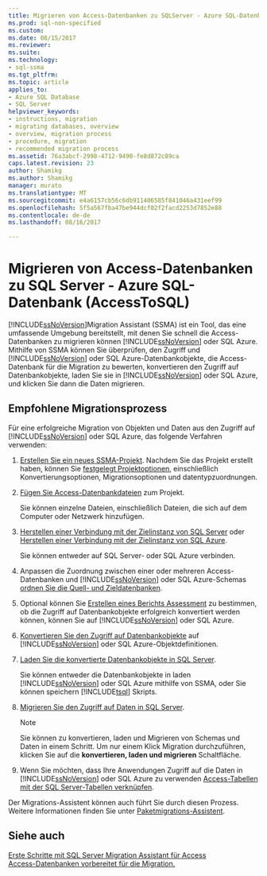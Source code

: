 ```yaml
---
title: Migrieren von Access-Datenbanken zu SQLServer - Azure SQL-Datenbank | Microsoft Docs
ms.prod: sql-non-specified
ms.custom: 
ms.date: 08/15/2017
ms.reviewer: 
ms.suite: 
ms.technology:
- sql-ssma
ms.tgt_pltfrm: 
ms.topic: article
applies_to:
- Azure SQL Database
- SQL Server
helpviewer_keywords:
- instructions, migration
- migrating databases, overview
- overview, migration process
- procedure, migration
- recommended migration process
ms.assetid: 76a3abcf-2998-4712-9490-fe8d872c89ca
caps.latest.revision: 23
author: Shamikg
ms.author: Shamikg
manager: murato
ms.translationtype: MT
ms.sourcegitcommit: e4a6157cb56c6db911406585f841046a431eef99
ms.openlocfilehash: 5f5a567fba47be944dcf02f2facd2253d7852e88
ms.contentlocale: de-de
ms.lasthandoff: 08/16/2017

---
```

# <a name="migrating-access-databases-to-sql-server---azure-sql-db-accesstosql"></a>Migrieren von Access-Datenbanken zu SQL Server - Azure SQL-Datenbank (AccessToSQL)
[!INCLUDE[ssNoVersion](../../includes/ssnoversion_md.md)]Migration Assistant (SSMA) ist ein Tool, das eine umfassende Umgebung bereitstellt, mit denen Sie schnell die Access-Datenbanken zu migrieren können [!INCLUDE[ssNoVersion](../../includes/ssnoversion_md.md)] oder SQL Azure. Mithilfe von SSMA können Sie überprüfen, den Zugriff und [!INCLUDE[ssNoVersion](../../includes/ssnoversion_md.md)] oder SQL Azure-Datenbankobjekte, die Access-Datenbank für die Migration zu bewerten, konvertieren den Zugriff auf Datenbankobjekte, laden Sie sie in [!INCLUDE[ssNoVersion](../../includes/ssnoversion_md.md)] oder SQL Azure, und klicken Sie dann die Daten migrieren.  
  
## <a name="recommended-migration-process"></a>Empfohlene Migrationsprozess  
Für eine erfolgreiche Migration von Objekten und Daten aus den Zugriff auf [!INCLUDE[ssNoVersion](../../includes/ssnoversion_md.md)] oder SQL Azure, das folgende Verfahren verwenden:  
  
1.  [Erstellen Sie ein neues SSMA-Projekt](http://msdn.microsoft.com/f2d1f0b0-5394-4adb-b3f3-abd71eb68ca7). Nachdem Sie das Projekt erstellt haben, können Sie [festgelegt Projektoptionen](http://msdn.microsoft.com/0a7304df-2f35-4453-96ef-7ac83dea1167), einschließlich Konvertierungsoptionen, Migrationsoptionen und datentypzuordnungen.  
  
2.  [Fügen Sie Access-Datenbankdateien](http://msdn.microsoft.com/e944c740-4c8a-4bc1-b0ed-be57bc06dced) zum Projekt.  
  
    Sie können einzelne Dateien, einschließlich Dateien, die sich auf dem Computer oder Netzwerk hinzufügen.  
  
3.  [Herstellen einer Verbindung mit der Zielinstanz von SQL Server](http://msdn.microsoft.com/f84cf007-ddf1-4396-a07c-3e0729abc769) oder [Herstellen einer Verbindung mit der Zielinstanz von SQL Azure](http://msdn.microsoft.com/1ba0d113-dc05-4431-8689-e14a8821bafd).  
  
    Sie können entweder auf SQL Server- oder SQL Azure verbinden.  
  
4.  Anpassen die Zuordnung zwischen einer oder mehreren Access-Datenbanken und [!INCLUDE[ssNoVersion](../../includes/ssnoversion_md.md)] oder SQL Azure-Schemas [ordnen Sie die Quell- und Zieldatenbanken](http://msdn.microsoft.com/69bee937-7b2c-49ee-8866-7518c683fad4).  
  
5.  Optional können Sie [Erstellen eines Berichts Assessment](http://msdn.microsoft.com/8b9e23d6-da62-437a-8c05-8ad2628b9441) zu bestimmen, ob die Zugriff auf Datenbankobjekte erfolgreich konvertiert werden können, können Sie auf [!INCLUDE[ssNoVersion](../../includes/ssnoversion_md.md)] oder SQL Azure.  
  
6.  [Konvertieren Sie den Zugriff auf Datenbankobjekte](http://msdn.microsoft.com/e0ef67bf-80a6-4e6c-a82d-5d46e0623c6c) auf [!INCLUDE[ssNoVersion](../../includes/ssnoversion_md.md)] oder SQL Azure-Objektdefinitionen.  
  
7.  [Laden Sie die konvertierte Datenbankobjekte in SQL Server](http://msdn.microsoft.com/4e854eee-b10c-4f0b-9d9e-d92416e6f2ba).  
  
    Sie können entweder die Datenbankobjekte in laden [!INCLUDE[ssNoVersion](../../includes/ssnoversion_md.md)] oder SQL Azure mithilfe von SSMA, oder Sie können speichern [!INCLUDE[tsql](../../includes/tsql_md.md)] Skripts.  
  
8.  [Migrieren Sie den Zugriff auf Daten in SQL Server](http://msdn.microsoft.com/f3b18af7-1af0-499d-a00d-a0af94895625).  
  
    > [!NOTE]  
    > Sie können zu konvertieren, laden und Migrieren von Schemas und Daten in einem Schritt. Um nur einem Klick Migration durchzuführen, klicken Sie auf die **konvertieren, laden und migrieren** Schaltfläche.  
  
9. Wenn Sie möchten, dass Ihre Anwendungen Zugriff auf die Daten in [!INCLUDE[ssNoVersion](../../includes/ssnoversion_md.md)] oder SQL Azure zu verwenden [Access-Tabellen mit der SQL Server-Tabellen verknüpfen](http://msdn.microsoft.com/82374ad2-7737-4164-a489-13261ba393d4).  
  
Der Migrations-Assistent können auch führt Sie durch diesen Prozess. Weitere Informationen finden Sie unter [Paketmigrations-Assistent](http://msdn.microsoft.com/5bab5914-b2ae-4795-8cf5-83e42d64bef2).  
  
## <a name="see-also"></a>Siehe auch  
[Erste Schritte mit SQL Server Migration Assistant für Access](http://msdn.microsoft.com/462a731f-08f1-44e1-9eeb-4deac6d2f6c5)  
[Access-Datenbanken vorbereitet für die Migration.](http://msdn.microsoft.com/9b80a9e0-08e7-4b4d-b5ec-cc998d3f5114)
